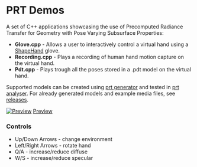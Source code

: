 # PRT Demos
A set of C++ applications showcasing the use of Precomputed Radiance Transfer for Geometry with Pose Varying Subsurface Properties:
* **Glove.cpp** - Allows a user to interactively control a virtual hand using a [ShapeHand](http://handmotioncapture.com/shapehand.html) glove.
* **Recording.cpp** - Plays a recording of human hand motion capture on the virtual hand.
* **Pdt.cpp** - Plays trough all the poses stored in a .pdt model on the virtual hand.

Supported models can be created using [prt generator](https://github.com/jaliborc/prt-generator) and tested in [prt analyser](https://github.com/jaliborc/prt-analyser). For already generated models and example media files, see [releases](https://github.com/Jaliborc/prt-demo/releases).

[![Preview](http://jaliborc.com/images/research/prt-demo.gif)](https://goo.gl/bxt1rq)
[Preview](https://goo.gl/bxt1rq)

### Controls
* Up/Down Arrows - change environment
* Left/Right Arrows - rotate hand
* Q/A - increase/reduce diffuse
* W/S - increase/reduce specular
